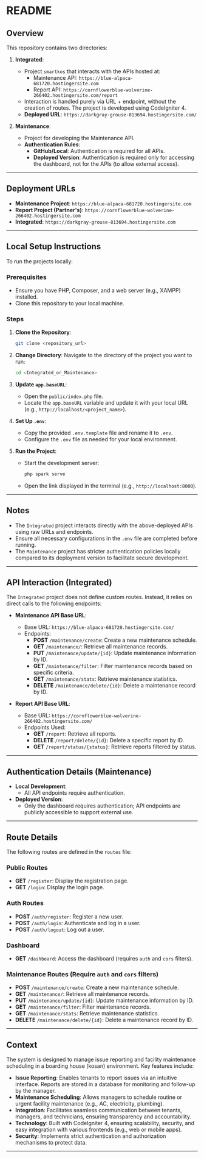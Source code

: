 # README

## Overview
This repository contains two directories:

1. **Integrated**: 
   - Project `smartkos` that interacts with the APIs hosted at:
     - Maintenance API: `https://blue-alpaca-681720.hostingersite.com`
     - Report API: `https://cornflowerblue-wolverine-266402.hostingersite.com/report`
   - Interaction is handled purely via URL + endpoint, without the creation of routes. The project is developed using CodeIgniter 4.
   - **Deployed URL**: `https://darkgray-grouse-813694.hostingersite.com/`

2. **Maintenance**:
   - Project for developing the Maintenance API.
   - **Authentication Rules**:
     - **GitHub/Local**: Authentication is required for all APIs.
     - **Deployed Version**: Authentication is required only for accessing the dashboard, not for the APIs (to allow external access).

---

## Deployment URLs
- **Maintenance Project**: `https://blue-alpaca-681720.hostingersite.com`
- **Report Project (Partner's)**: `https://cornflowerblue-wolverine-266402.hostingersite.com`
- **Integrated**: `https://darkgray-grouse-813694.hostingersite.com`

---

## Local Setup Instructions

To run the projects locally:

### Prerequisites
- Ensure you have PHP, Composer, and a web server (e.g., XAMPP) installed.
- Clone this repository to your local machine.

### Steps
1. **Clone the Repository**:
   ```bash
   git clone <repository_url>
   ```

2. **Change Directory**:
   Navigate to the directory of the project you want to run:
   ```bash
   cd <Integrated_or_Maintenance>
   ```

3. **Update `app.baseURL`**:
   - Open the `public/index.php` file.
   - Locate the `app.baseURL` variable and update it with your local URL (e.g., `http://localhost/<project_name>`).

4. **Set Up `.env`**:
   - Copy the provided `.env.template` file and rename it to `.env`.
   - Configure the `.env` file as needed for your local environment.

5. **Run the Project**:
   - Start the development server:
     ```bash
     php spark serve
     ```
   - Open the link displayed in the terminal (e.g., `http://localhost:8000`).

---

## Notes
- The `Integrated` project interacts directly with the above-deployed APIs using raw URLs and endpoints.
- Ensure all necessary configurations in the `.env` file are completed before running.
- The `Maintenance` project has stricter authentication policies locally compared to its deployment version to facilitate secure development.

---

## API Interaction (Integrated)
The `Integrated` project does not define custom routes. Instead, it relies on direct calls to the following endpoints:
- **Maintenance API Base URL**: 
  - Base URL: `https://blue-alpaca-681720.hostingersite.com/`
  - Endpoints:
    - **POST** `/maintenance/create`: Create a new maintenance schedule.
    - **GET** `/maintenance/`: Retrieve all maintenance records.
    - **PUT** `/maintenance/update/{id}`: Update maintenance information by ID.
    - **GET** `/maintenance/filter`: Filter maintenance records based on specific criteria.
    - **GET** `/maintenance/stats`: Retrieve maintenance statistics.
    - **DELETE** `/maintenance/delete/{id}`: Delete a maintenance record by ID.

- **Report API Base URL**:
  - Base URL: `https://cornflowerblue-wolverine-266402.hostingersite.com/`
  - Endpoints Used:
    - **GET** `/report`: Retrieve all reports.
    - **DELETE** `/report/delete/{id}`: Delete a specific report by ID.
    - **GET** `/report/status/{status}`: Retrieve reports filtered by status.

---

## Authentication Details (Maintenance)
- **Local Development**:
  - All API endpoints require authentication.
- **Deployed Version**:
  - Only the dashboard requires authentication; API endpoints are publicly accessible to support external use.

---

## Route Details

The following routes are defined in the `routes` file:

### Public Routes
- **GET** `/register`: Display the registration page.
- **GET** `/login`: Display the login page.

### Auth Routes
- **POST** `/auth/register`: Register a new user.
- **POST** `/auth/login`: Authenticate and log in a user.
- **POST** `/auth/logout`: Log out a user.

### Dashboard
- **GET** `/dashboard`: Access the dashboard (requires `auth` and `cors` filters).

### Maintenance Routes (Require `auth` and `cors` filters)
- **POST** `/maintenance/create`: Create a new maintenance schedule.
- **GET** `/maintenance/`: Retrieve all maintenance records.
- **PUT** `/maintenance/update/{id}`: Update maintenance information by ID.
- **GET** `/maintenance/filter`: Filter maintenance records.
- **GET** `/maintenance/stats`: Retrieve maintenance statistics.
- **DELETE** `/maintenance/delete/{id}`: Delete a maintenance record by ID.

---

## Context
The system is designed to manage issue reporting and facility maintenance scheduling in a boarding house (kosan) environment. Key features include:

- **Issue Reporting**: Enables tenants to report issues via an intuitive interface. Reports are stored in a database for monitoring and follow-up by the manager.
- **Maintenance Scheduling**: Allows managers to schedule routine or urgent facility maintenance (e.g., AC, electricity, plumbing).
- **Integration**: Facilitates seamless communication between tenants, managers, and technicians, ensuring transparency and accountability.
- **Technology**: Built with CodeIgniter 4, ensuring scalability, security, and easy integration with various frontends (e.g., web or mobile apps).
- **Security**: Implements strict authentication and authorization mechanisms to protect data.

---

